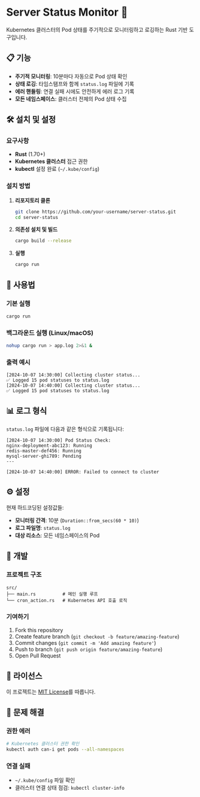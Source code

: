 # Server Status Monitor 🚀

Kubernetes 클러스터의 Pod 상태를 주기적으로 모니터링하고 로깅하는 Rust 기반 도구입니다.

## 📋 기능

- **주기적 모니터링**: 10분마다 자동으로 Pod 상태 확인
- **상태 로깅**: 타임스탬프와 함께 `status.log` 파일에 기록
- **에러 핸들링**: 연결 실패 시에도 안전하게 에러 로그 기록
- **모든 네임스페이스**: 클러스터 전체의 Pod 상태 수집

## 🛠 설치 및 설정

### 요구사항
- **Rust** (1.70+)
- **Kubernetes 클러스터** 접근 권한
- **kubectl** 설정 완료 (`~/.kube/config`)

### 설치 방법

1. **리포지토리 클론**
   ```bash
   git clone https://github.com/your-username/server-status.git
   cd server-status
   ```

2. **의존성 설치 및 빌드**
   ```bash
   cargo build --release
   ```

3. **실행**
   ```bash
   cargo run
   ```

## 🚀 사용법

### 기본 실행
```bash
cargo run
```

### 백그라운드 실행 (Linux/macOS)
```bash
nohup cargo run > app.log 2>&1 &
```

### 출력 예시
```
[2024-10-07 14:30:00] Collecting cluster status...
✅ Logged 15 pod statuses to status.log
[2024-10-07 14:40:00] Collecting cluster status...
✅ Logged 15 pod statuses to status.log
```

## 📊 로그 형식

`status.log` 파일에 다음과 같은 형식으로 기록됩니다:

```
[2024-10-07 14:30:00] Pod Status Check:
nginx-deployment-abc123: Running
redis-master-def456: Running
mysql-server-ghi789: Pending
---

[2024-10-07 14:40:00] ERROR: Failed to connect to cluster
```

## ⚙️ 설정

현재 하드코딩된 설정값들:
- **모니터링 간격**: 10분 (`Duration::from_secs(60 * 10)`)
- **로그 파일명**: `status.log`
- **대상 리소스**: 모든 네임스페이스의 Pod

## 🔧 개발

### 프로젝트 구조
```
src/
├── main.rs          # 메인 실행 루프
└── cron_action.rs   # Kubernetes API 호출 로직
```

### 기여하기
1. Fork this repository
2. Create feature branch (`git checkout -b feature/amazing-feature`)
3. Commit changes (`git commit -m 'Add amazing feature'`)
4. Push to branch (`git push origin feature/amazing-feature`)
5. Open Pull Request

## 📝 라이선스

이 프로젝트는 [MIT License](LICENSE)를 따릅니다.

## 🐛 문제 해결

### 권한 에러
```bash
# Kubernetes 클러스터 권한 확인
kubectl auth can-i get pods --all-namespaces
```

### 연결 실패
- `~/.kube/config` 파일 확인
- 클러스터 연결 상태 점검: `kubectl cluster-info`